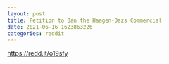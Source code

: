 ```yaml
--- 
layout: post 
title: Petition to Ban the Haagen-Dazs Commercial 
date: 2021-06-16 1623863226 
categories: reddit 
--- 
```

https://redd.it/o19sfy